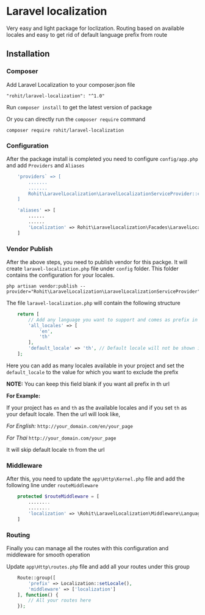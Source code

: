 # Laravel localization

Very easy and light package for loclization. Routing based on available locales and easy to get rid of default language prefix from route

## Installation
### Composer
Add Laravel Localization to your composer.json file

    "rohit/laravel-localization": "^1.0"
Run `composer install` to get the latest version of package

Or you can directly run the `composer require` command

    composer require rohit/laravel-localization

### Configuration
After the package install is completed you need to configure `config/app.php` and add `Providers` and `Aliases`

```php
    'providers` => [
        .......
        .......
        Rohit\LaravelLocalization\LaravelLocalizationServiceProvider::class
    ]
```
```php
    'aliases' => [
        ......
        ......
        'Localization' => Rohit\LaravelLocalization\Facades\LaravelLocalization::class
    ]
```

### Vendor Publish
After the above steps, you need to publish vendor for this packge. It will create `laravel-localization.php` file under `config` folder. This folder contains the configuration for your locales.

    php artisan vendor:publish --provider="Rohit\LaravelLocalization\LaravelLocalizationServiceProvider"
    
The file `laravel-localization.php` will contain the following structure
```php
    return [
        // Add any language you want to support and comes as prefix in the url
        'all_locales' => [
            'en',
            'th'
        ],
        'default_locale' => 'th', // Default locale will not be shown in the url
    ];
```
Here you can add as many locales available in your project and set the `default_locale` to the value for which you want to exclude the prefix

__NOTE:__ You can keep this field blank if you want all prefix in th url

__For Example:__

If your project has `en` and `th` as the available locales and if you set `th` as your default locale. Then the url will look like,

*For English:* `http://your_domain.com/en/your_page`

*For Thai* `http://your_domain.com/your_page`

It will skip default locale `th` from the url

### Middleware
After this, you need to update the `app\Http\Kernel.php` file and add the following line under `routeMiddleware`

```php
    protected $routeMiddleware = [
        ........
        ........
        'localization' => \Rohit\LaravelLocalization\Middleware\LanguageHandler::class,
    ]
```

### Routing
Finally you can manage all the routes with this configuration and middleware for smooth operation

Update `app\Http\routes.php` file and add all your routes under this group

```php
    Route::group([
        'prefix' => Localization::setLocale(),
        'middleware' => ['localization']
    ], function() {
        // All your routes here
    });
```
